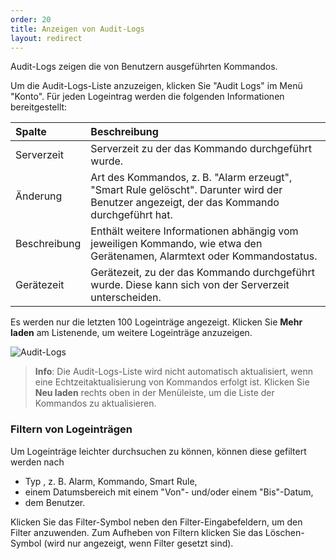 ```yaml
---
order: 20
title: Anzeigen von Audit-Logs
layout: redirect
---
```


Audit-Logs zeigen die von Benutzern ausgeführten Kommandos.

Um die Audit-Logs-Liste anzuzeigen, klicken Sie "Audit Logs" im Menü "Konto". Für jeden Logeintrag werden die folgenden Informationen bereitgestellt:

<table>

<thead>

<tr>

<th style="text-align: left">Spalte</th>

<th style="text-align: left">Beschreibung</th>

</tr>

</thead>

<tbody>

<tr>

<td style="text-align: left">Serverzeit</td>

<td style="text-align: left">Serverzeit zu der das Kommando durchgeführt wurde.</td>

</tr>

<tr>

<td style="text-align: left">Änderung</td>

<td style="text-align: left">Art des Kommandos, z. B. "Alarm erzeugt", "Smart Rule gelöscht". Darunter wird der Benutzer angezeigt, der das Kommando durchgeführt hat.</td>

</tr>

<tr>

<td style="text-align: left">Beschreibung</td>

<td style="text-align: left">Enthält weitere Informationen abhängig vom jeweiligen Kommando, wie etwa den Gerätenamen, Alarmtext oder Kommandostatus.</td>

</tr>

<tr>

<td style="text-align: left">Gerätezeit</td>

<td style="text-align: left">Gerätezeit, zu der das Kommando durchgeführt wurde. Diese kann sich von der Serverzeit unterscheiden.</td>

</tr>

</tbody>

</table>

Es werden nur die letzten 100 Logeinträge angezeigt. Klicken Sie **Mehr laden** am Listenende, um weitere Logeinträge anzuzeigen.

![Audit-Logs](/guides/images/benutzerhandbuch/Admin_Auditlogs.png)

> **Info**: Die Audit-Logs-Liste wird nicht automatisch aktualisiert, wenn eine Echtzeitaktualisierung von Kommandos erfolgt ist. Klicken Sie **Neu laden** rechts oben in der Menüleiste, um die Liste der Kommandos zu aktualisieren.

### Filtern von Logeinträgen

Um Logeinträge leichter durchsuchen zu können, können diese gefiltert werden nach

*   Typ , z. B. Alarm, Kommando, Smart Rule,
*   einem Datumsbereich mit einem "Von"- und/oder einem "Bis"-Datum,
*   dem Benutzer.

Klicken Sie das Filter-Symbol neben den Filter-Eingabefeldern, um den Filter anzuwenden. Zum Aufheben von Filtern klicken Sie das Löschen-Symbol (wird nur angezeigt, wenn Filter gesetzt sind).

